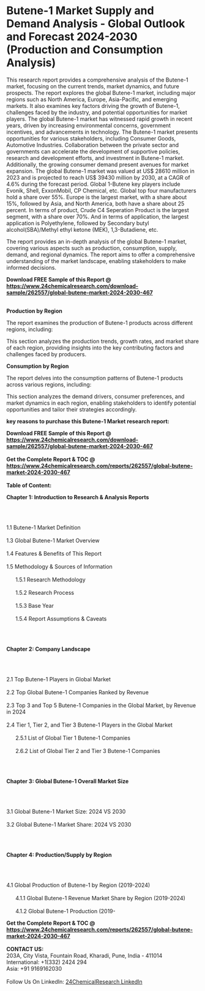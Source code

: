 <h1>Butene-1 Market Supply and Demand Analysis - Global Outlook and Forecast 2024-2030 (Production and Consumption Analysis)</h1><p>This research report provides a comprehensive analysis of the Butene-1 market, focusing on the current trends, market dynamics, and future prospects. The report explores the global Butene-1 market, including major regions such as North America, Europe, Asia-Pacific, and emerging markets. It also examines key factors driving the growth of Butene-1, challenges faced by the industry, and potential opportunities for market players.
The global Butene-1 market has witnessed rapid growth in recent years, driven by increasing environmental concerns, government incentives, and advancements in technology. The Butene-1 market presents opportunities for various stakeholders, including Consumer Goods, Automotive Industries. Collaboration between the private sector and governments can accelerate the development of supportive policies, research and development efforts, and investment in Butene-1 market. Additionally, the growing consumer demand present avenues for market expansion.
The global Butene-1 market was valued at US$ 28610 million in 2023 and is projected to reach US$ 39430 million by 2030, at a CAGR of 4.6% during the forecast period.
Global 1-Butene key players include Evonik, Shell, ExxonMobil, CP Chemical, etc. Global top four manufacturers hold a share over 55%.
Europe is the largest market, with a share about 15%, followed by Asia, and North America, both have a share about 25 percent. 
In terms of product, Crude C4 Seperation Product is the largest segment, with a share over 70%. And in terms of application, the largest application is Polyethylene, followed by Secondary butyl alcohol(SBA)/Methyl ethyl ketone (MEK), 1,3-Butadiene, etc.</p><p>The report provides an in-depth analysis of the global Butene-1 market, covering various aspects such as production, consumption, supply, demand, and regional dynamics. The report aims to offer a comprehensive understanding of the market landscape, enabling stakeholders to make informed decisions.</p><p>
</p><div><b>Download FREE Sample of this Report @ 
            <a href="https://www.24chemicalresearch.com/download-sample/262557/global-butene-market-2024-2030-467">
            https://www.24chemicalresearch.com/download-sample/262557/global-butene-market-2024-2030-467</a></b></div><br><p><strong>Production by Region</strong></p><p>
</p><p>The report examines the production of Butene-1 products across different regions, including:</p><p>
</p><p>
</p><p>This section analyzes the production trends, growth rates, and market share of each region, providing insights into the key contributing factors and challenges faced by producers.</p><p>
</p><p><strong>Consumption by Region</strong></p><p>
</p><p>The report delves into the consumption patterns of Butene-1 products across various regions, including:</p><p>
</p><p>
</p><p>This section analyzes the demand drivers, consumer preferences, and market dynamics in each region, enabling stakeholders to identify potential opportunities and tailor their strategies accordingly.</p><p><strong>key reasons to purchase this Butene-1 Market research report:</strong></p><p>

</p><div><b>Download FREE Sample of this Report @ 
            <a href="https://www.24chemicalresearch.com/download-sample/262557/global-butene-market-2024-2030-467">
            https://www.24chemicalresearch.com/download-sample/262557/global-butene-market-2024-2030-467</a></b></div><br><div><b>Get the Complete Report & TOC @ 
            <a href="https://www.24chemicalresearch.com/reports/262557/global-butene-market-2024-2030-467">
            https://www.24chemicalresearch.com/reports/262557/global-butene-market-2024-2030-467</a></b></div><br>
            <b>Table of Content:</b><p><p><strong>Chapter 1: Introduction to Research &amp; Analysis Reports</strong></p><br />
<br />
<p>1.1 Butene-1 Market Definition<br /><br />
1.3 Global Butene-1 Market Overview<br /><br />
1.4 Features &amp; Benefits of This Report<br /><br />
1.5 Methodology &amp; Sources of Information<br /><br />
&nbsp;&nbsp;&nbsp;&nbsp;&nbsp; 1.5.1 Research Methodology<br /><br />
&nbsp;&nbsp;&nbsp;&nbsp;&nbsp; 1.5.2 Research Process<br /><br />
&nbsp;&nbsp;&nbsp;&nbsp;&nbsp; 1.5.3 Base Year<br /><br />
&nbsp;&nbsp;&nbsp;&nbsp;&nbsp; 1.5.4 Report Assumptions &amp; Caveats</p><br />
<br />
<p><strong>Chapter 2: Company Landscape</strong></p><br />
<br />
<p>2.1 Top Butene-1 Players in Global Market<br /><br />
2.2 Top Global Butene-1 Companies Ranked by Revenue<br /><br />
2.3 Top 3 and Top 5 Butene-1 Companies in the Global Market, by Revenue in 2024<br /><br />
2.4 Tier 1, Tier 2, and Tier 3 Butene-1 Players in the Global Market<br /><br />
&nbsp;&nbsp;&nbsp;&nbsp;&nbsp; 2.5.1 List of Global Tier 1 Butene-1 Companies<br /><br />
&nbsp;&nbsp;&nbsp;&nbsp;&nbsp; 2.6.2 List of Global Tier 2 and Tier 3 Butene-1 Companies</p><br />
<br />
<p><strong>Chapter 3: Global Butene-1 Overall Market Size</strong></p><br />
<br />
<p>3.1 Global Butene-1 Market Size: 2024 VS 2030<br /><br />
3.2 Global Butene-1 Market Share: 2024 VS 2030</p><br />
<br />
<p><strong>Chapter 4: Production/Supply by Region</strong></p><br />
<br />
<p>4.1 Global Production of Butene-1 by Region (2019-2024)<br /><br />
&nbsp;&nbsp;&nbsp;&nbsp;&nbsp; 4.1.1 Global Butene-1 Revenue Market Share by Region (2019-2024)<br /><br />
&nbsp;&nbsp;&nbsp;&nbsp;&nbsp; 4.1.2 Global Butene-1 Production (2019-</p><div><b>Get the Complete Report & TOC @ 
            <a href="https://www.24chemicalresearch.com/reports/262557/global-butene-market-2024-2030-467">
            https://www.24chemicalresearch.com/reports/262557/global-butene-market-2024-2030-467</a></b></div><br><b>CONTACT US:</b><br>
            203A, City Vista, Fountain Road, Kharadi, Pune, India - 411014<br>
            International: +1(332) 2424 294<br>
            Asia: +91 9169162030 <br><br>
            Follow Us On LinkedIn: <a href="https://www.linkedin.com/company/24chemicalresearch/">24ChemicalResearch LinkedIn</a>